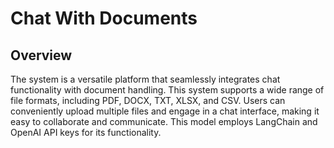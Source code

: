 # Chat With Documents

## Overview

The system is a versatile platform that seamlessly integrates chat functionality with document handling. This system supports a wide range of file formats, including PDF, DOCX, TXT, XLSX, and CSV. Users can conveniently upload multiple files and engage in a chat interface, making it easy to collaborate and communicate.
This model employs LangChain and OpenAI API keys for its functionality.
